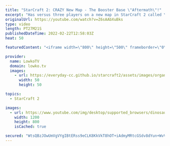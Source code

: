 ```yaml
---
title: "StarCraft 2: CRAZY New Map - The Booster Base \"Aftermath\"!"
excerpt: "Has versus three players on a new map in StarCraft 2 called \"Aftermath\". Aftermath took second place at the TLMC 16 and has a chance to be in one of the future StarCraft 2 map pools.  Protoss vs Protoss 0:00 Protoss vs Zerg 11:16 Protoss vs Terran 19:55  Support my work on Patreon: https://www.patreon.com/lowkotv"
originalUrl: https://youtube.com/watch?v=Z6sAAbXuBks
type: video
length: PT27M21S
publishedDateTime: 2022-02-22T12:58:03Z
heat: 50

featuredContent: "<iframe width=\"800\" height=\"500\" frameborder=\"0\" src=\"https://www.youtube.com/embed/Z6sAAbXuBks\" allow=\"accelerometer; autoplay; encrypted-media; gyroscope; picture-in-picture\" allowfullscreen></iframe>"

provider:
  name: LowkoTV
  domain: lowko.tv
  images:
    - url: https://everyday-cc.github.io/starcraft2/assets/images/organizations/lowko.tv-50x50.jpg
      width: 50
      height: 50

topics:
  - StarCraft 2

images:
  - url: https://www.youtube.com/img/desktop/supported_browsers/dinosaur.png
    width: 1200
    height: 800
    isCached: true

secured: "WtsQBzJOwUmVgVYgIBtERss9eCLK8KkVkT8hOT+iAdmyMRtcGSdv8dYun+WvVPNrXcY5cjW2vjwsiNEfH8nRvWsg24KeER/zrfAeMq/sEqahK2+2g6UK8lESr5wcaAymJ7EBXH39Mii9FPDA1fA2zWrzMWZZtrEgHcl7zKme4nfLadqubtH8UYliOj+FNdP7MD7WnBg0dQRGB9Y430cA2Xm48OEbHeN0m49v09ZAPxtGP7CmdAGakhbyn96dufmdGyHYeqzlPm/QqF5pDXoyZp7ycUJOpNlZPe9R57dwrSmWYaOICjI1/NdXDoQmAHwzFxDbLuMRyI8g4U3cSQdqv+Qz7YJitgfkKgzk3oXnNebbepWLOo289iuPCYfnfo0PJVDvTKgFvePCzT8G1JRuM9hSVOSIetf6Y6nucYepCFk=;R+SwYIhmRXR48JABURRCPw=="
---
```


